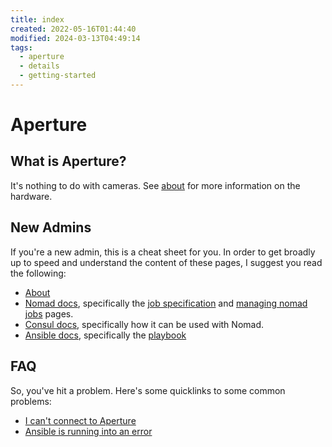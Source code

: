 ```yaml
---
title: index
created: 2022-05-16T01:44:40
modified: 2024-03-13T04:49:14
tags:
  - aperture
  - details
  - getting-started
---
```


# Aperture

## What is Aperture?

It's nothing to do with cameras. See [about](about.md) for more information on the hardware.

## New Admins

If you're a new admin, this is a cheat sheet for you. In order to get broadly up to speed and understand the content of these pages, I suggest you read the following:

- [About](about.md)
- [Nomad docs](https://www.nomadproject.io/docs/), specifically the [job specification](https://developer.hashicorp.com/nomad/docs/job-specification) and [managing nomad jobs](https://developer.hashicorp.com/nomad/tutorials/manage-jobs) pages.
- [Consul docs](https://www.consul.io/docs), specifically how it can be used with Nomad.
- [Ansible docs](https://docs.ansible.com/ansible/latest/index.html), specifically the [playbook](https://docs.ansible.com/ansible/latest/user_guide/playbooks.html)

## FAQ

So, you've hit a problem. Here's some quicklinks to some common problems:

- [I can't connect to Aperture](../../procedures/vpn.md)
- [Ansible is running into an error](../../procedures/ansible.md#common-errors)

